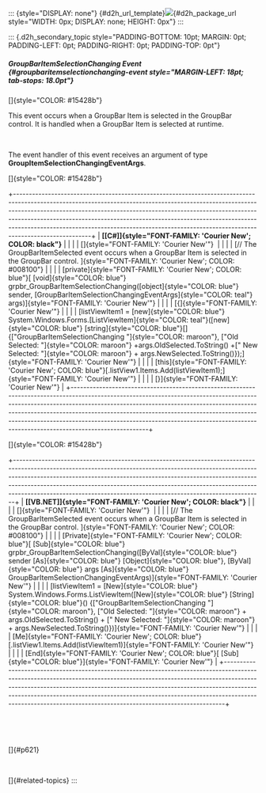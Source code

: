 ::: {style="DISPLAY: none"}
[](ms-xhelp:///?Id=d2h_url_template){#d2h_url_template}![](!package_url!){#d2h_package_url style="WIDTH: 0px; DISPLAY: none; HEIGHT: 0px"}
:::

::: {.d2h_secondary_topic style="PADDING-BOTTOM: 10pt; MARGIN: 0pt; PADDING-LEFT: 0pt; PADDING-RIGHT: 0pt; PADDING-TOP: 0pt"}
##### GroupBarItemSelectionChanging Event {#groupbaritemselectionchanging-event style="MARGIN-LEFT: 18pt; tab-stops: 18.0pt"}

[]{style="COLOR: #15428b"} 

This event occurs when a GroupBar Item is selected in the GroupBar control. It is handled when a GroupBar Item is selected at runtime.

 

The event handler of this event receives an argument of type **GroupItemSelectionChangingEventArgs**.

[]{style="COLOR: #15428b"} 

+------------------------------------------------------------------------------------------------------------------------------------------------------------------------------------------------------------------------------------------------------------------------------------------------------------------------------------------------------------------------------------------------------------------------------+
| **[\[C#\]]{style="FONT-FAMILY: 'Courier New'; COLOR: black"}**                                                                                                                                                                                                                                                                                                                                                               |
|                                                                                                                                                                                                                                                                                                                                                                                                                              |
| []{style="FONT-FAMILY: 'Courier New'"}                                                                                                                                                                                                                                                                                                                                                                                       |
|                                                                                                                                                                                                                                                                                                                                                                                                                              |
| [// The GroupBarItemSelected event occurs when a GroupBar Item is selected in the GroupBar control. ]{style="FONT-FAMILY: 'Courier New'; COLOR: #008100"}                                                                                                                                                                                                                                                                    |
|                                                                                                                                                                                                                                                                                                                                                                                                                              |
| [private]{style="FONT-FAMILY: 'Courier New'; COLOR: blue"}[ [void]{style="COLOR: blue"} grpbr_GroupBarItemSelectionChanging([object]{style="COLOR: blue"} sender, [GroupBarItemSelectionChangingEventArgs]{style="COLOR: teal"} args)]{style="FONT-FAMILY: 'Courier New'"}                                                                                                                                                   |
|                                                                                                                                                                                                                                                                                                                                                                                                                              |
| [{]{style="FONT-FAMILY: 'Courier New'"}                                                                                                                                                                                                                                                                                                                                                                                      |
|                                                                                                                                                                                                                                                                                                                                                                                                                              |
| [listViewItem1 = [new]{style="COLOR: blue"} System.Windows.Forms.[ListViewItem]{style="COLOR: teal"}([new]{style="COLOR: blue"} [string]{style="COLOR: blue"}\[\] {[\"GroupBarItemSelectionChanging \"]{style="COLOR: maroon"}, [\"Old Selected: \"]{style="COLOR: maroon"} +args.OldSelected.ToString() +[\" New Selected: \"]{style="COLOR: maroon"} + args.NewSelected.ToString()});]{style="FONT-FAMILY: 'Courier New'"} |
|                                                                                                                                                                                                                                                                                                                                                                                                                              |
| [this]{style="FONT-FAMILY: 'Courier New'; COLOR: blue"}[.listView1.Items.Add(listViewItem1);]{style="FONT-FAMILY: 'Courier New'"}                                                                                                                                                                                                                                                                                            |
|                                                                                                                                                                                                                                                                                                                                                                                                                              |
| [}]{style="FONT-FAMILY: 'Courier New'"}                                                                                                                                                                                                                                                                                                                                                                                      |
+------------------------------------------------------------------------------------------------------------------------------------------------------------------------------------------------------------------------------------------------------------------------------------------------------------------------------------------------------------------------------------------------------------------------------+

[]{style="COLOR: #15428b"} 

+------------------------------------------------------------------------------------------------------------------------------------------------------------------------------------------------------------------------------------------------------------------------------------------------------------------------------------------------------------------------------------------------------+
| **[\[VB.NET\]]{style="FONT-FAMILY: 'Courier New'; COLOR: black"}**                                                                                                                                                                                                                                                                                                                                   |
|                                                                                                                                                                                                                                                                                                                                                                                                      |
| []{style="FONT-FAMILY: 'Courier New'"}                                                                                                                                                                                                                                                                                                                                                               |
|                                                                                                                                                                                                                                                                                                                                                                                                      |
| [// The GroupBarItemSelected event occurs when a GroupBar Item is selected in the GroupBar control. ]{style="FONT-FAMILY: 'Courier New'; COLOR: #008100"}                                                                                                                                                                                                                                            |
|                                                                                                                                                                                                                                                                                                                                                                                                      |
| [Private]{style="FONT-FAMILY: 'Courier New'; COLOR: blue"}[ [Sub]{style="COLOR: blue"} grpbr_GroupBarItemSelectionChanging([ByVal]{style="COLOR: blue"} sender [As]{style="COLOR: blue"} [Object]{style="COLOR: blue"}, [ByVal]{style="COLOR: blue"} args [As]{style="COLOR: blue"} GroupBarItemSelectionChangingEventArgs)]{style="FONT-FAMILY: 'Courier New'"}                                     |
|                                                                                                                                                                                                                                                                                                                                                                                                      |
| [listViewItem1 = [New]{style="COLOR: blue"} System.Windows.Forms.ListViewItem([New]{style="COLOR: blue"} [String]{style="COLOR: blue"}() {[\"GroupBarItemSelectionChanging \"]{style="COLOR: maroon"}, [\"Old Selected: \"]{style="COLOR: maroon"} + args.OldSelected.ToString() + [\" New Selected: \"]{style="COLOR: maroon"} + args.NewSelected.ToString()})]{style="FONT-FAMILY: 'Courier New'"} |
|                                                                                                                                                                                                                                                                                                                                                                                                      |
| [Me]{style="FONT-FAMILY: 'Courier New'; COLOR: blue"}[.listView1.Items.Add(listViewItem1)]{style="FONT-FAMILY: 'Courier New'"}                                                                                                                                                                                                                                                                       |
|                                                                                                                                                                                                                                                                                                                                                                                                      |
| [End]{style="FONT-FAMILY: 'Courier New'; COLOR: blue"}[ [Sub]{style="COLOR: blue"}]{style="FONT-FAMILY: 'Courier New'"}                                                                                                                                                                                                                                                                              |
+------------------------------------------------------------------------------------------------------------------------------------------------------------------------------------------------------------------------------------------------------------------------------------------------------------------------------------------------------------------------------------------------------+

 

 

[]{#p621} 

 

[]{#related-topics}
:::
